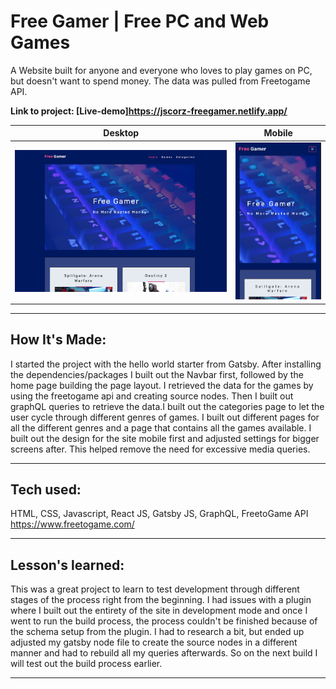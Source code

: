 # Free Gamer | Free PC and Web Games

A Website built for anyone and everyone who loves to play games on PC, but doesn't want to spend money. The data was pulled from Freetogame API.

**Link to project: [Live-demo]https://jscorz-freegamer.netlify.app/**

|                   Desktop                    |                        Mobile                        |
| :------------------------------------------: | :--------------------------------------------------: |
| ![meals2u](src/assets/images/free-gamer.png) | ![meals2u2](src/assets/images/free-gamer-mobile.png) |

---

## **How It's Made:**

I started the project with the hello world starter from Gatsby. After installing the dependencies/packages I built out the Navbar first, followed by the home page building the page layout. I retrieved the data for the games by using the freetogame api and creating source nodes. Then I built out graphQL queries to retrieve the data.I built out the categories page to let the user cycle through different genres of games. I built out different pages for all the different genres and a page that contains all the games available. I built out the design for the site mobile first and adjusted settings for bigger screens after. This helped remove the need for excessive media queries.

---

## **Tech used:**

HTML, CSS, Javascript, React JS, Gatsby JS, GraphQL, FreetoGame API https://www.freetogame.com/

---

## **Lesson's learned:**

This was a great project to learn to test development through different stages of the process right from the beginning. I had issues with a plugin where I built out the entirety of the site in development mode and once I went to run the build process, the process couldn't be finished because of the schema setup from the plugin. I had to research a bit, but ended up adjusted my gatsby node file to create the source nodes in a different manner and had to rebuild all my queries afterwards. So on the next build I will test out the build process earlier.

---
